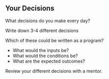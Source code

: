 ## Your Decisions

What decisions do you make every day?

Write down 3-4 different decisions

Which of these could be written as a program?

- What would the inputs be? 
- What would the conditions be? 
- What are the expected outcomes? 

Review your different decisions with a mentor.

